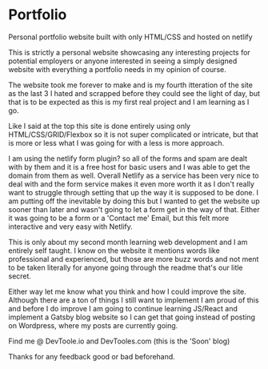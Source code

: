 # Portfolio
Personal portfolio website built with only HTML/CSS and hosted on netlify

This is strictly a personal website showcasing any interesting projects for potential employers or anyone interested 
in seeing a simply designed website with everything a portfolio needs in my opinion of course.

The website took me forever to make and is my fourth itteration of the site as the last 3 I hated and scrapped before they could see the
light of day, but that is to be expected as this is my first real project and I am learning as I go.

Like I said at the top this site is done entirely using only HTML/CSS/GRID/Flexbox so it is not super complicated or intricate, but that
is more or less what I was going for with a less is more approach.

I am using the netlify form plugin? so all of the forms and spam are dealt with by them and it is a free host for basic users and I
was able to get the domain from them as well. Overall Netlify as a service has been very nice to deal with and the form service makes it
even more worth it as I don't really want to struggle through setting that up the way it is supposed to be done. I am putting off the 
inevitable by doing this but I wanted to get the website up sooner than later and wasn't going to let a form get in the way of that. 
Either it was going to be a form or a 'Contact me' Email, but this felt more interactive and very easy with Netlify.

This is only about my second month learning web development and I am entirely self taught. I know on the website it mentions words like
professional and experienced, but those are more buzz words and not ment to be taken literally for anyone going through the readme that's 
our litle secret.

Either way let me know what you think and how I could improve the site. Although there are a ton of things I still want to implement 
I am proud of this and before I do improve I am going to continue learning JS/React and implement a Gatsby blog website so I can get that 
going instead of posting on Wordpress, where my posts are currently going.

Find me @ DevToole.io and DevTooles.com (this is the 'Soon' blog)

Thanks for any feedback good or bad beforehand.
